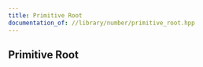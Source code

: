 ```yaml
---
title: Primitive Root
documentation_of: //library/number/primitive_root.hpp
---
```

## Primitive Root